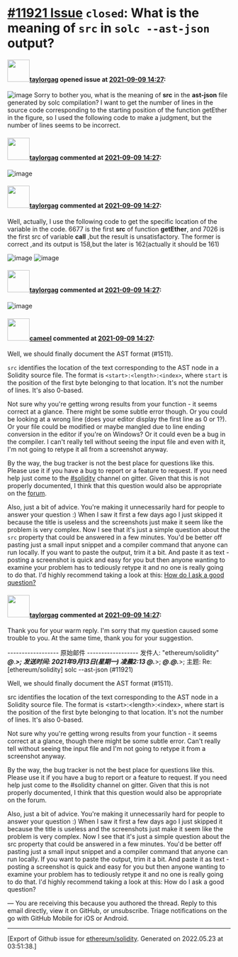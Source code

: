 # [\#11921 Issue](https://github.com/ethereum/solidity/issues/11921) `closed`: What is the meaning of `src` in `solc --ast-json` output?

#### <img src="https://avatars.githubusercontent.com/u/40200349?v=4" width="50">[taylorgag](https://github.com/taylorgag) opened issue at [2021-09-09 14:27](https://github.com/ethereum/solidity/issues/11921):

![image](https://user-images.githubusercontent.com/40200349/132703000-3dca42fe-c65f-4a68-86df-3c02c1240f9f.png)
Sorry to bother you, what is the meaning of **src** in the **ast-json** file generated by solc compilation?  I want to get the number of lines in the source code corresponding to the starting position of the function getEther in the figure, so I used the following code to make a judgment, but the number of lines seems to be incorrect.


#### <img src="https://avatars.githubusercontent.com/u/40200349?v=4" width="50">[taylorgag](https://github.com/taylorgag) commented at [2021-09-09 14:27](https://github.com/ethereum/solidity/issues/11921#issuecomment-916150381):

![image](https://user-images.githubusercontent.com/40200349/132704666-d26ff24e-3179-4a8f-bca4-ef85eb563112.png)

#### <img src="https://avatars.githubusercontent.com/u/40200349?v=4" width="50">[taylorgag](https://github.com/taylorgag) commented at [2021-09-09 14:27](https://github.com/ethereum/solidity/issues/11921#issuecomment-916160493):

Well, actually, I use the following code to get the specific location of the variable in the code. 6677 is the first **src** of function **getEther**, and 7026 is the first src of variable **call** ,but the result is unsatisfactory. The former is correct ,and its output is 158,but the later is 162(actually it should be 161)

![image](https://user-images.githubusercontent.com/40200349/132706017-f0a5e570-9725-4f53-a63a-f8fc8df6d1c2.png)
![image](https://user-images.githubusercontent.com/40200349/132706114-f99472bd-8277-486d-9316-e2eaad17441b.png)

#### <img src="https://avatars.githubusercontent.com/u/40200349?v=4" width="50">[taylorgag](https://github.com/taylorgag) commented at [2021-09-09 14:27](https://github.com/ethereum/solidity/issues/11921#issuecomment-916164018):

![image](https://user-images.githubusercontent.com/40200349/132706823-eda393fe-f3e7-4d00-9e17-c418955e8b08.png)

#### <img src="https://avatars.githubusercontent.com/u/137030?v=4" width="50">[cameel](https://github.com/cameel) commented at [2021-09-09 14:27](https://github.com/ethereum/solidity/issues/11921#issuecomment-917684020):

Well, we should finally document the AST format (#1511).

`src` identifies the location of the text corresponding to the AST node in a Solidity source file. The format is `<start>:<length>:<index>`, where `start` is the position of the first byte belonging to that location. It's not the number of lines. It's also 0-based.

Not sure why you're getting wrong results from your function - it seems correct at a glance. There might be some subtle error though. Or you could be looking at a wrong line (does your editor display the first line as 0 or 1?). Or your file could be modified or maybe mangled due to line ending conversion in the editor if you're on Windows? Or it could even be a bug in the compiler. I can't really tell without seeing the input file and even with it, I'm not going to retype it all from a screenshot anyway.

By the way, the bug tracker is not the best place for questions like this. Please use it if you have a bug to report or a feature to request. If you need help just come to the [#solidity](https://gitter.im/ethereum/solidity) channel on gitter. Given that this is not properly documented, I think that this question would also be appropriate on the [forum](https://forum.soliditylang.org).

Also, just a bit of advice. You're making it unnecessarily hard for people to answer your question :) When I saw it first a few days ago I just skipped it because the title is useless and the screenshots just make it seem like the problem is very complex. Now I see that it's just a simple question about the `src` property that could be answered in a few minutes.  You'd be better off pasting just a small input snippet and a compiler command that anyone can run locally. If you want to paste the output, trim it a bit. And paste it as text - posting a screenshot is quick and easy for you but then anyone wanting to examine your problem has to tediously retype it and no one is really going to do that. I'd highly recommend taking a look at this: [How do I ask a good question?](https://stackoverflow.com/help/how-to-ask)

#### <img src="https://avatars.githubusercontent.com/u/40200349?v=4" width="50">[taylorgag](https://github.com/taylorgag) commented at [2021-09-09 14:27](https://github.com/ethereum/solidity/issues/11921#issuecomment-917772920):

Thank you for your warm reply. I'm sorry that my question caused some trouble to you. At the same time, thank you for your suggestion.




------------------&nbsp;原始邮件&nbsp;------------------
发件人:                                                                                                                        "ethereum/solidity"                                                                                    ***@***.***&gt;;
发送时间:&nbsp;2021年9月13日(星期一) 凌晨2:13
***@***.***&gt;;
***@***.******@***.***&gt;;
主题:&nbsp;Re: [ethereum/solidity] solc --ast-json (#11921)





 
Well, we should finally document the AST format (#1511).
 
src identifies the location of the text corresponding to the AST node in a Solidity source file. The format is <start&gt;:<length&gt;:<index&gt;, where start is the position of the first byte belonging to that location. It's not the number of lines. It's also 0-based.
 
Not sure why you're getting wrong results from your function - it seems correct at a glance, though there might be some subtle error. Can't really tell without seeing the input file and I'm not going to retype it from a screenshot anyway.
 
By the way, the bug tracker is not the best place for questions like this. Please use it if you have a bug to report or a feature to request. If you need help just come to the #solidity channel on gitter. Given that this is not properly documented, I think that this question would also be appropriate on the forum.
 
Also, just a bit of advice. You're making it unnecessarily hard for people to answer your question :) When I saw it first a few days ago I just skipped it because the title is useless and the screenshots just make it seem like the problem is very complex. Now I see that it's just a simple question about the src property that could be answered in a few minutes.  You'd be better off pasting just a small input snippet and a compiler command that anyone can run locally. If you want to paste the output, trim it a bit. And paste it as text - posting a screenshot is quick and easy for you but then anyone wanting to examine your problem has to tediously retype it and no one is really going to do that. I'd highly recommend taking a look at this: How do I ask a good question?
 
—
You are receiving this because you authored the thread.
Reply to this email directly, view it on GitHub, or unsubscribe.
Triage notifications on the go with GitHub Mobile for iOS or Android.


-------------------------------------------------------------------------------



[Export of Github issue for [ethereum/solidity](https://github.com/ethereum/solidity). Generated on 2022.05.23 at 03:51:38.]
